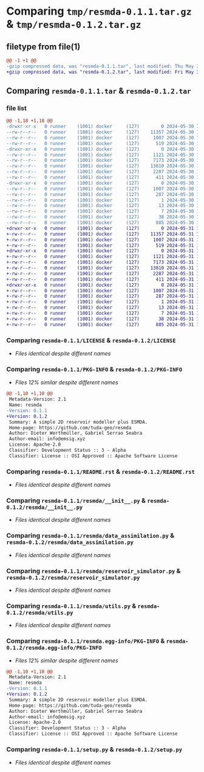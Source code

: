 # Comparing `tmp/resmda-0.1.1.tar.gz` & `tmp/resmda-0.1.2.tar.gz`

## filetype from file(1)

```diff
@@ -1 +1 @@
-gzip compressed data, was "resmda-0.1.1.tar", last modified: Thu May 30 12:19:52 2024, max compression
+gzip compressed data, was "resmda-0.1.2.tar", last modified: Fri May 31 12:57:56 2024, max compression
```

## Comparing `resmda-0.1.1.tar` & `resmda-0.1.2.tar`

### file list

```diff
@@ -1,18 +1,18 @@
-drwxr-xr-x   0 runner    (1001) docker     (127)        0 2024-05-30 12:19:52.411924 resmda-0.1.1/
--rw-r--r--   0 runner    (1001) docker     (127)    11357 2024-05-30 12:19:43.000000 resmda-0.1.1/LICENSE
--rw-r--r--   0 runner    (1001) docker     (127)     1007 2024-05-30 12:19:52.411924 resmda-0.1.1/PKG-INFO
--rw-r--r--   0 runner    (1001) docker     (127)      519 2024-05-30 12:19:43.000000 resmda-0.1.1/README.rst
-drwxr-xr-x   0 runner    (1001) docker     (127)        0 2024-05-30 12:19:52.411924 resmda-0.1.1/resmda/
--rw-r--r--   0 runner    (1001) docker     (127)     1121 2024-05-30 12:19:43.000000 resmda-0.1.1/resmda/__init__.py
--rw-r--r--   0 runner    (1001) docker     (127)     7173 2024-05-30 12:19:43.000000 resmda-0.1.1/resmda/data_assimilation.py
--rw-r--r--   0 runner    (1001) docker     (127)    13810 2024-05-30 12:19:43.000000 resmda-0.1.1/resmda/reservoir_simulator.py
--rw-r--r--   0 runner    (1001) docker     (127)     2287 2024-05-30 12:19:43.000000 resmda-0.1.1/resmda/utils.py
--rw-r--r--   0 runner    (1001) docker     (127)      411 2024-05-30 12:19:52.000000 resmda-0.1.1/resmda/version.py
-drwxr-xr-x   0 runner    (1001) docker     (127)        0 2024-05-30 12:19:52.411924 resmda-0.1.1/resmda.egg-info/
--rw-r--r--   0 runner    (1001) docker     (127)     1007 2024-05-30 12:19:52.000000 resmda-0.1.1/resmda.egg-info/PKG-INFO
--rw-r--r--   0 runner    (1001) docker     (127)      287 2024-05-30 12:19:52.000000 resmda-0.1.1/resmda.egg-info/SOURCES.txt
--rw-r--r--   0 runner    (1001) docker     (127)        1 2024-05-30 12:19:52.000000 resmda-0.1.1/resmda.egg-info/dependency_links.txt
--rw-r--r--   0 runner    (1001) docker     (127)       13 2024-05-30 12:19:52.000000 resmda-0.1.1/resmda.egg-info/requires.txt
--rw-r--r--   0 runner    (1001) docker     (127)        7 2024-05-30 12:19:52.000000 resmda-0.1.1/resmda.egg-info/top_level.txt
--rw-r--r--   0 runner    (1001) docker     (127)       38 2024-05-30 12:19:52.411924 resmda-0.1.1/setup.cfg
--rw-r--r--   0 runner    (1001) docker     (127)      885 2024-05-30 12:19:43.000000 resmda-0.1.1/setup.py
+drwxr-xr-x   0 runner    (1001) docker     (127)        0 2024-05-31 12:57:56.293482 resmda-0.1.2/
+-rw-r--r--   0 runner    (1001) docker     (127)    11357 2024-05-31 12:57:47.000000 resmda-0.1.2/LICENSE
+-rw-r--r--   0 runner    (1001) docker     (127)     1007 2024-05-31 12:57:56.289482 resmda-0.1.2/PKG-INFO
+-rw-r--r--   0 runner    (1001) docker     (127)      519 2024-05-31 12:57:47.000000 resmda-0.1.2/README.rst
+drwxr-xr-x   0 runner    (1001) docker     (127)        0 2024-05-31 12:57:56.289482 resmda-0.1.2/resmda/
+-rw-r--r--   0 runner    (1001) docker     (127)     1121 2024-05-31 12:57:47.000000 resmda-0.1.2/resmda/__init__.py
+-rw-r--r--   0 runner    (1001) docker     (127)     7173 2024-05-31 12:57:47.000000 resmda-0.1.2/resmda/data_assimilation.py
+-rw-r--r--   0 runner    (1001) docker     (127)    13810 2024-05-31 12:57:47.000000 resmda-0.1.2/resmda/reservoir_simulator.py
+-rw-r--r--   0 runner    (1001) docker     (127)     2287 2024-05-31 12:57:47.000000 resmda-0.1.2/resmda/utils.py
+-rw-r--r--   0 runner    (1001) docker     (127)      411 2024-05-31 12:57:56.000000 resmda-0.1.2/resmda/version.py
+drwxr-xr-x   0 runner    (1001) docker     (127)        0 2024-05-31 12:57:56.289482 resmda-0.1.2/resmda.egg-info/
+-rw-r--r--   0 runner    (1001) docker     (127)     1007 2024-05-31 12:57:56.000000 resmda-0.1.2/resmda.egg-info/PKG-INFO
+-rw-r--r--   0 runner    (1001) docker     (127)      287 2024-05-31 12:57:56.000000 resmda-0.1.2/resmda.egg-info/SOURCES.txt
+-rw-r--r--   0 runner    (1001) docker     (127)        1 2024-05-31 12:57:56.000000 resmda-0.1.2/resmda.egg-info/dependency_links.txt
+-rw-r--r--   0 runner    (1001) docker     (127)       13 2024-05-31 12:57:56.000000 resmda-0.1.2/resmda.egg-info/requires.txt
+-rw-r--r--   0 runner    (1001) docker     (127)        7 2024-05-31 12:57:56.000000 resmda-0.1.2/resmda.egg-info/top_level.txt
+-rw-r--r--   0 runner    (1001) docker     (127)       38 2024-05-31 12:57:56.293482 resmda-0.1.2/setup.cfg
+-rw-r--r--   0 runner    (1001) docker     (127)      885 2024-05-31 12:57:47.000000 resmda-0.1.2/setup.py
```

### Comparing `resmda-0.1.1/LICENSE` & `resmda-0.1.2/LICENSE`

 * *Files identical despite different names*

### Comparing `resmda-0.1.1/PKG-INFO` & `resmda-0.1.2/PKG-INFO`

 * *Files 12% similar despite different names*

```diff
@@ -1,10 +1,10 @@
 Metadata-Version: 2.1
 Name: resmda
-Version: 0.1.1
+Version: 0.1.2
 Summary: A simple 2D reservoir modeller plus ESMDA.
 Home-page: https://github.com/tuda-geo/resmda
 Author: Dieter Werthmüller, Gabriel Serrao Seabra
 Author-email: info@emsig.xyz
 License: Apache-2.0
 Classifier: Development Status :: 3 - Alpha
 Classifier: License :: OSI Approved :: Apache Software License
```

### Comparing `resmda-0.1.1/README.rst` & `resmda-0.1.2/README.rst`

 * *Files identical despite different names*

### Comparing `resmda-0.1.1/resmda/__init__.py` & `resmda-0.1.2/resmda/__init__.py`

 * *Files identical despite different names*

### Comparing `resmda-0.1.1/resmda/data_assimilation.py` & `resmda-0.1.2/resmda/data_assimilation.py`

 * *Files identical despite different names*

### Comparing `resmda-0.1.1/resmda/reservoir_simulator.py` & `resmda-0.1.2/resmda/reservoir_simulator.py`

 * *Files identical despite different names*

### Comparing `resmda-0.1.1/resmda/utils.py` & `resmda-0.1.2/resmda/utils.py`

 * *Files identical despite different names*

### Comparing `resmda-0.1.1/resmda.egg-info/PKG-INFO` & `resmda-0.1.2/resmda.egg-info/PKG-INFO`

 * *Files 12% similar despite different names*

```diff
@@ -1,10 +1,10 @@
 Metadata-Version: 2.1
 Name: resmda
-Version: 0.1.1
+Version: 0.1.2
 Summary: A simple 2D reservoir modeller plus ESMDA.
 Home-page: https://github.com/tuda-geo/resmda
 Author: Dieter Werthmüller, Gabriel Serrao Seabra
 Author-email: info@emsig.xyz
 License: Apache-2.0
 Classifier: Development Status :: 3 - Alpha
 Classifier: License :: OSI Approved :: Apache Software License
```

### Comparing `resmda-0.1.1/setup.py` & `resmda-0.1.2/setup.py`

 * *Files identical despite different names*

